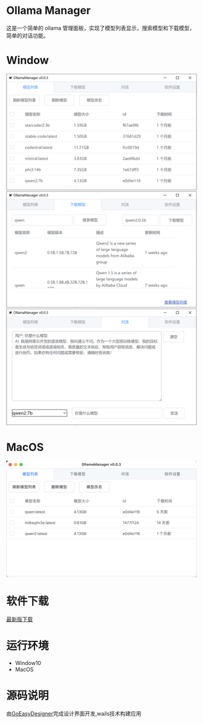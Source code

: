 # Ollama Manager

这是一个简单的 ollama 管理面板，实现了模型列表显示，搜索模型和下载模型，简单的对话功能。



# Window
![image-1](./assets/1.png)
![image-2](./assets/2.png)
![image-3](./assets/3.png)

# MacOS
![image-20240728051210795](./assets/image-20240728051210795.png)



# 软件下载

[最新版下载](https://github.com/duolabmeng6/ollama_ui/releases)

# 运行环境

* Window10
* MacOS

# 源码说明
由[GoEasyDesigner](https://github.com/duolabmeng6/GoEasyDesigner)完成设计界面开发,wails技术构建应用
